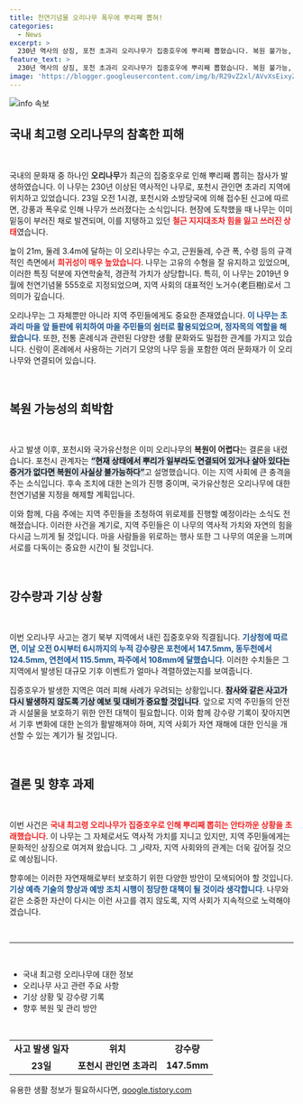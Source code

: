 ```yaml
---
title: 천연기념물 오리나무 폭우에 뿌리째 뽑혀!
categories:
  - News
excerpt: >
  230년 역사의 상징, 포천 초과리 오리나무가 집중호우에 뿌리째 뽑혔습니다. 복원 불가능, 천연기념물 지위도 해제될 위기! 이 슬픈 사건의 이면을 확인해보세요.
feature_text: >
  230년 역사의 상징, 포천 초과리 오리나무가 집중호우에 뿌리째 뽑혔습니다. 복원 불가능, 천연기념물 지위도 해제될 위기! 이 슬픈 사건의 이면을 확인해보세요.
image: 'https://blogger.googleusercontent.com/img/b/R29vZ2xl/AVvXsEixyZcFfHzMRdzZMjFBmAUKJYCLCGyLL1o632UiGVXcaFdKo_bkvkuCioo0uUKlGfBVcT3P84aROyZIXSBEx3Aw5nCQ3pTgDom1WDC4m8eifvWiAmWEEVb4x6G_l8C0QH225ldMjyaFvpxGEBGNO37VmDTDMHGhJPq73UglMfDca1-0aw/s1600/blogspot.png'
---
```


<p><img src="https://blogger.googleusercontent.com/img/b/R29vZ2xl/AVvXsEixyZcFfHzMRdzZMjFBmAUKJYCLCGyLL1o632UiGVXcaFdKo_bkvkuCioo0uUKlGfBVcT3P84aROyZIXSBEx3Aw5nCQ3pTgDom1WDC4m8eifvWiAmWEEVb4x6G_l8C0QH225ldMjyaFvpxGEBGNO37VmDTDMHGhJPq73UglMfDca1-0aw/s1600/blogspot.png" alt="info 속보" /></p>

<h2 data-ke-size="size26">국내 최고령 오리나무의 참혹한 피해</h2>

<p data-ke-size="size16">&nbsp;</p>

<p data-ke-size="size16">국내의 문화재 중 하나인 <b>오리나무</b>가 최근의 집중호우로 인해 뿌리째 뽑히는 참사가 발생하였습니다. 이 나무는 230년 이상된 역사적인 나무로, 포천시 관인면 초과리 지역에 위치하고 있었습니다. 23일 오전 1시경, 포천시와 소방당국에 의해 접수된 신고에 따르면, 강풍과 폭우로 인해 나무가 쓰러졌다는 소식입니다. 현장에 도착했을 때 나무는 이미 밑둥이 부러진 채로 발견되며, 이를 지탱하고 있던 <b><span style="color: #ee2323;">철근 지지대조차 힘을 잃고 쓰러진 상태</span></b>였습니다.</p>

<p data-ke-size="size16">높이 21m, 둘레 3.4m에 달하는 이 오리나무는 수고, 근원둘레, 수관 폭, 수령 등의 규격적인 측면에서 <b><span style="color: #ee2323;">희귀성이 매우 높았습니다</span></b>. 나무는 고유의 수형을 잘 유지하고 있었으며, 이러한 특징 덕분에 자연학술적, 경관적 가치가 상당합니다. 특히, 이 나무는 2019년 9월에 천연기념물 555호로 지정되었으며, 지역 사회의 대표적인 노거수(老巨樹)로서 그 의미가 깊습니다.</p>

<p data-ke-size="size16">오리나무는 그 자체뿐만 아니라 지역 주민들에게도 중요한 존재였습니다. <b><span style="color: #1a5490;">이 나무는 초과리 마을 앞 들판에 위치하여 마을 주민들의 쉼터로 활용되었으며, 정자목의 역할을 해왔습니다</span></b>. 또한, 전통 혼례식과 관련된 다양한 생활 문화와도 밀접한 관계를 가지고 있습니다. 신랑이 혼례에서 사용하는 기러기 모양의 나무 등을 포함한 여러 문화재가 이 오리나무와 연결되어 있습니다.</p>

<p data-ke-size="size16">&nbsp;</p>

<h2 data-ke-size="size26">복원 가능성의 희박함</h2>

<p data-ke-size="size16">&nbsp;</p>

<p data-ke-size="size16">사고 발생 이후, 포천시와 국가유산청은 이미 오리나무의 <b>복원이 어렵다</b>는 결론을 내렸습니다. 포천시 관계자는 <b><span style="background-color: #21538527;">“현재 상태에서 뿌리가 일부라도 연결되어 있거나 살아 있다는 증거가 없다면 복원이 사실상 불가능하다”</span></b>고 설명했습니다. 이는 지역 사회에 큰 충격을 주는 소식입니다. 후속 조치에 대한 논의가 진행 중이며, 국가유산청은 오리나무에 대한 천연기념물 지정을 해제할 계획입니다.</p>

<p data-ke-size="size16">이와 함께, 다음 주에는 지역 주민들을 초청하여 위로제를 진행할 예정이라는 소식도 전해졌습니다. 이러한 사건을 계기로, 지역 주민들은 이 나무의 역사적 가치와 자연의 힘을 다시금 느끼게 될 것입니다. 마을 사람들을 위로하는 행사 또한 그 나무의 여운을 느끼며 서로를 다독이는 중요한 시간이 될 것입니다.</p>

<p data-ke-size="size16">&nbsp;</p>

<h2 data-ke-size="size26">강수량과 기상 상황</h2>

<p data-ke-size="size16">&nbsp;</p>

<p data-ke-size="size16">이번 오리나무 사고는 경기 북부 지역에서 내린 집중호우와 직결됩니다. <b><span style="color: #1a5490;">기상청에 따르면, 이날 오전 0시부터 6시까지의 누적 강수량은 포천에서 147.5mm, 동두천에서 124.5mm, 연천에서 115.5mm, 파주에서 108mm에 달했습니다</span></b>. 이러한 수치들은 그 지역에서 발생된 대규모 기후 이벤트가 얼마나 격렬하였는지를 보여줍니다.</p>

<p data-ke-size="size16">집중호우가 발생한 지역은 여러 피해 사례가 우려되는 상황입니다. <b><span style="background-color: #21538527;">참사와 같은 사고가 다시 발생하지 않도록 기상 예보 및 대비가 중요할 것입니다</span></b>. 앞으로 지역 주민들의 안전과 시설물을 보호하기 위한 안전 대책이 필요합니다. 이와 함께 강수량 기록이 잦아지면서 기후 변화에 대한 논의가 활발해져야 하며, 지역 사회가 자연 재해에 대한 인식을 개선할 수 있는 계기가 될 것입니다.</p>

<p data-ke-size="size16">&nbsp;</p>

<h2 data-ke-size="size26">결론 및 향후 과제</h2>

<p data-ke-size="size16">&nbsp;</p>

<p data-ke-size="size16">이번 사건은 <b><span style="color: #ee2323;">국내 최고령 오리나무가 집중호우로 인해 뿌리째 뽑히는 안타까운 상황을 초래했습니다</span></b>. 이 나무는 그 자체로서도 역사적 가치를 지니고 있지만, 지역 주민들에게는 문화적인 상징으로 여겨져 왔습니다. 그 ار략자, 지역 사회와의 관계는 더욱 깊어질 것으로 예상됩니다.</p>

<p data-ke-size="size16">향후에는 이러한 자연재해로부터 보호하기 위한 다양한 방안이 모색되어야 할 것입니다. <b><span style="color: #1a5490;">기상 예측 기술의 향상과 예방 조치 시행이 정당한 대책이 될 것이라 생각합니다</span></b>. 나무와 같은 소중한 자산이 다시는 이런 사고를 겪지 않도록, 지역 사회가 지속적으로 노력해야겠습니다.</p>

<p data-ke-size="size16">&nbsp;</p>

<hr />

<p data-ke-size="size16">&nbsp;</p>

<ul>
    <li>국내 최고령 오리나무에 대한 정보</li>
    <li>오리나무 사고 관련 주요 사항</li>
    <li>기상 상황 및 강수량 기록</li>
    <li>향후 복원 및 관리 방안</li>
</ul>

<p data-ke-size="size16">&nbsp;</p>

<table style="width: 100%;">
    <tr>
        <td style="text-align: center; height: 17px;"><b>사고 발생 일자</b></td>
        <td style="text-align: center; height: 17px;"><b>위치</b></td>
        <td style="text-align: center; height: 17px;"><b>강수량</b></td>
    </tr>
    <tr>
        <td style="text-align: center; height: 17px;"><b>23일</b></td>
        <td style="text-align: center; height: 17px;"><b>포천시 관인면 초과리</b></td>
        <td style="text-align: center; height: 17px;"><b>147.5mm</b></td>
    </tr>
</table>
유용한 생활 정보가 필요하시다면, <a href="https://qoogle.tistory.com" rel="dofollow">qoogle.tistory.com</a>



